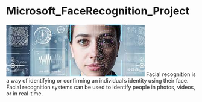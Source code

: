 # Microsoft_FaceRecognition_Project
![](download.jpg)
 Facial recognition is a way of identifying or confirming an individual’s identity using their face. Facial recognition systems can be used to identify people in photos, videos, or in real-time.
